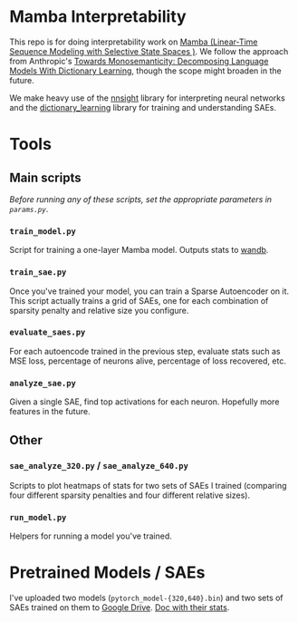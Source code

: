 # Mamba Interpretability

This repo is for doing interpretability work on [Mamba (Linear-Time Sequence Modeling with Selective State Spaces
)](https://arxiv.org/abs/2312.00752). We follow the approach from Anthropic's [Towards Monosemanticity: Decomposing Language Models With Dictionary Learning](https://transformer-circuits.pub/2023/monosemantic-features/index.html), though the scope might broaden in the future.

We make heavy use of the [nnsight](https://nnsight.net/) library for interpreting neural networks and the [dictionary_learning](https://github.com/saprmarks/dictionary_learning) library for training and understanding SAEs.

# Tools

## Main scripts

_Before running any of these scripts, set the appropriate parameters in `params.py`_.

### `train_model.py`

Script for training a one-layer Mamba model. Outputs stats to [wandb](https://wandb.ai/site/).

### `train_sae.py`

Once you've trained your model, you can train a Sparse Autoencoder on it. This script actually trains a grid of SAEs, one for each combination of sparsity penalty and relative size you configure.

### `evaluate_saes.py`

For each autoencode trained in the previous step, evaluate stats such as MSE loss, percentage of neurons alive, percentage of loss recovered, etc.

### `analyze_sae.py`

Given a single SAE, find top activations for each neuron. Hopefully more features in the future.

## Other

### `sae_analyze_320.py` / `sae_analyze_640.py`

Scripts to plot heatmaps of stats for two sets of SAEs I trained (comparing four different sparsity penalties and four different relative sizes).

### `run_model.py`

Helpers for running a model you've trained.

# Pretrained Models / SAEs

I've uploaded two models (`pytorch_model-{320,640}.bin`) and two sets of SAEs trained on them to [Google Drive](https://drive.google.com/drive/folders/1l8Qiei75lQjrz_EUrgNgysfZ-gkr_r0L?usp=sharing). [Doc with their stats](https://docs.google.com/document/d/1Y1iEJIkoXhLkdxEQCxIPHJFirJRq26R9gRqpYV9hie0/edit?usp=sharing).
